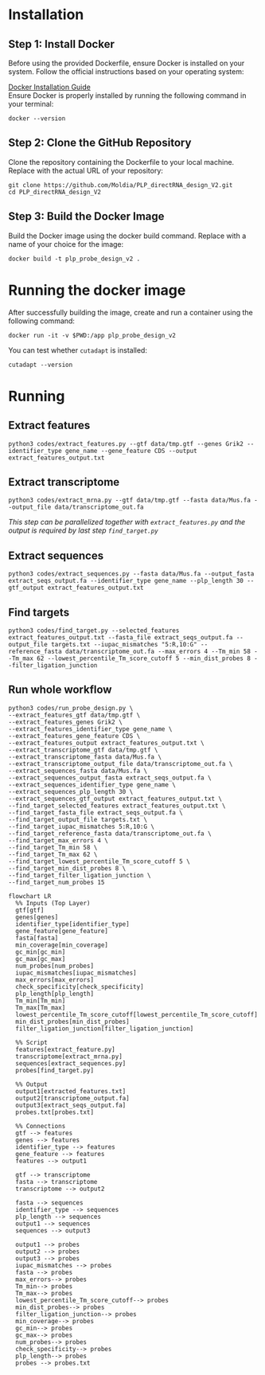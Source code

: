 # Installation  
## Step 1: Install Docker
Before using the provided Dockerfile, ensure Docker is installed on your system. Follow the official instructions based on your operating system:

[Docker Installation Guide](https://docs.docker.com/engine/install/)  
Ensure Docker is properly installed by running the following command in your terminal:  
```
docker --version
```
## Step 2: Clone the GitHub Repository
Clone the repository containing the Dockerfile to your local machine. Replace <repository-url> with the actual URL of your repository:
```
git clone https://github.com/Moldia/PLP_directRNA_design_V2.git
cd PLP_directRNA_design_V2
```
## Step 3: Build the Docker Image
Build the Docker image using the docker build command. Replace <image-name> with a name of your choice for the image:
```
docker build -t plp_probe_design_v2 .
```
# Running the docker image   
After successfully building the image, create and run a container using the following command:
```
docker run -it -v $PWD:/app plp_probe_design_v2
```

You can test whether `cutadapt` is installed:  
```
cutadapt --version
```

# Running  
## Extract features
`python3 codes/extract_features.py --gtf data/tmp.gtf --genes Grik2 --identifier_type gene_name --gene_feature CDS --output extract_features_output.txt`

## Extract transcriptome
`python3 codes/extract_mrna.py --gtf data/tmp.gtf --fasta data/Mus.fa --output_file data/transcriptome_out.fa`  

_This step can be parallelized together with `extract_features.py` and the output is required by last step `find_target.py`_  

## Extract sequences
`python3 codes/extract_sequences.py --fasta data/Mus.fa --output_fasta extract_seqs_output.fa --identifier_type gene_name --plp_length 30 --gtf_output extract_features_output.txt`

## Find targets
`python3 codes/find_target.py --selected_features extract_features_output.txt --fasta_file extract_seqs_output.fa --output_file targets.txt --iupac_mismatches "5:R,10:G" --reference_fasta data/transcriptome_out.fa --max_errors 4 --Tm_min 58 --Tm_max 62 --lowest_percentile_Tm_score_cutoff 5 --min_dist_probes 8 --filter_ligation_junction`


## Run whole workflow  
```
python3 codes/run_probe_design.py \
--extract_features_gtf data/tmp.gtf \
--extract_features_genes Grik2 \
--extract_features_identifier_type gene_name \
--extract_features_gene_feature CDS \
--extract_features_output extract_features_output.txt \
--extract_transcriptome_gtf data/tmp.gtf \
--extract_transcriptome_fasta data/Mus.fa \
--extract_transcriptome_output_file data/transcriptome_out.fa \
--extract_sequences_fasta data/Mus.fa \
--extract_sequences_output_fasta extract_seqs_output.fa \
--extract_sequences_identifier_type gene_name \
--extract_sequences_plp_length 30 \
--extract_sequences_gtf_output extract_features_output.txt \
--find_target_selected_features extract_features_output.txt \
--find_target_fasta_file extract_seqs_output.fa \
--find_target_output_file targets.txt \
--find_target_iupac_mismatches 5:R,10:G \
--find_target_reference_fasta data/transcriptome_out.fa \
--find_target_max_errors 4 \
--find_target_Tm_min 58 \
--find_target_Tm_max 62 \
--find_target_lowest_percentile_Tm_score_cutoff 5 \
--find_target_min_dist_probes 8 \
--find_target_filter_ligation_junction \
--find_target_num_probes 15
```


```mermaid
flowchart LR
  %% Inputs (Top Layer)
  gtf[gtf]
  genes[genes]
  identifier_type[identifier_type]
  gene_feature[gene_feature]
  fasta[fasta]
  min_coverage[min_coverage]
  gc_min[gc_min]
  gc_max[gc_max]
  num_probes[num_probes]
  iupac_mismatches[iupac_mismatches]
  max_errors[max_errors]
  check_specificity[check_specificity]
  plp_length[plp_length]
  Tm_min[Tm_min]
  Tm_max[Tm_max]
  lowest_percentile_Tm_score_cutoff[lowest_percentile_Tm_score_cutoff]
  min_dist_probes[min_dist_probes]
  filter_ligation_junction[filter_ligation_junction]

  %% Script
  features[extract_feature.py]
  transcriptome[extract_mrna.py]
  sequences[extract_sequences.py]
  probes[find_target.py]
  
  %% Output
  output1[extracted_features.txt]
  output2[transcriptome_output.fa]
  output3[extract_seqs_output.fa]
  probes.txt[probes.txt]

  %% Connections
  gtf --> features
  genes --> features
  identifier_type --> features
  gene_feature --> features
  features --> output1

  gtf --> transcriptome
  fasta --> transcriptome
  transcriptome --> output2

  fasta --> sequences
  identifier_type --> sequences
  plp_length --> sequences
  output1 --> sequences 
  sequences --> output3

  output1 --> probes
  output2 --> probes
  output3 --> probes
  iupac_mismatches --> probes
  fasta --> probes
  max_errors--> probes
  Tm_min--> probes
  Tm_max--> probes
  lowest_percentile_Tm_score_cutoff--> probes
  min_dist_probes--> probes
  filter_ligation_junction--> probes
  min_coverage--> probes
  gc_min--> probes
  gc_max--> probes
  num_probes--> probes
  check_specificity--> probes
  plp_length--> probes
  probes --> probes.txt
```
